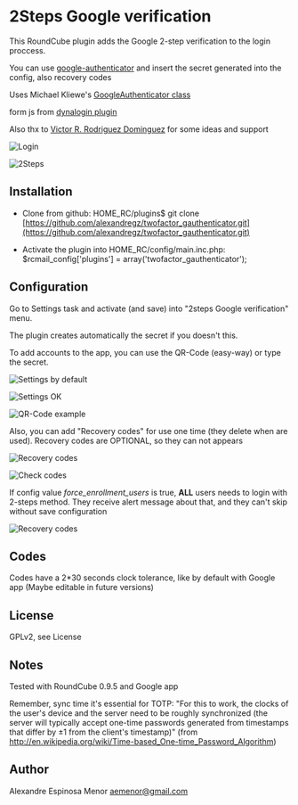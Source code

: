 2Steps Google verification
==========================

This RoundCube plugin adds the Google 2-step verification to the login proccess.

You can use [google-authenticator](https://code.google.com/p/google-authenticator/) and insert the secret generated into the config, also recovery codes

Uses Michael Kliewe's [GoogleAuthenticator class](https://github.com/PHPGangsta/GoogleAuthenticator/)

form js from [dynalogin plugin](https://github.com/amaramrahul/dynalogin/)

Also thx to [Victor R. Rodriguez Dominguez](https://github.com/vrdominguez) for some ideas and support  


![Login](https://raw.github.com/alexandregz/twofactor_gauthenticator/master/screenshots/001-login.png)

![2Steps](https://raw.github.com/alexandregz/twofactor_gauthenticator/master/screenshots/002-2steps.png)


Installation
------------
- Clone from github:
    HOME_RC/plugins$ git clone [https://github.com/alexandregz/twofactor_gauthenticator.git](https://github.com/alexandregz/twofactor_gauthenticator.git)

- Activate the plugin into HOME_RC/config/main.inc.php:
    $rcmail_config['plugins'] = array('twofactor_gauthenticator');


Configuration
-------------
Go to Settings task and activate (and save) into "2steps Google verification" menu.

The plugin creates automatically the secret if you doesn't this.
	
To add accounts to the app, you can use the QR-Code (easy-way) or type the secret.

![Settings by default](https://raw.github.com/alexandregz/twofactor_gauthenticator/master/screenshots/003-settings_default.png)

![Settings OK](https://raw.github.com/alexandregz/twofactor_gauthenticator/master/screenshots/004-settings_ok.png)

![QR-Code example](https://raw.github.com/alexandregz/twofactor_gauthenticator/master/screenshots/005-settings_qr_code.png)


Also, you can add "Recovery codes" for use one time (they delete when are used). Recovery codes are OPTIONAL, so they can not appears

![Recovery codes](https://raw.github.com/alexandregz/twofactor_gauthenticator/master/screenshots/006-recovery_codes.png) 


![Check codes](https://raw.github.com/alexandregz/twofactor_gauthenticator/master/screenshots/007-check_code.png) 


If config value *force_enrollment_users* is true, **ALL** users needs to login with 2-steps method. They receive alert message about that, and they can't skip without save configuration

![Recovery codes](https://raw.github.com/alexandregz/twofactor_gauthenticator/master/screenshots/008-msg_infor_about_enrollment.png) 



Codes
-----
Codes have a 2*30 seconds clock tolerance, like by default with Google app (Maybe editable in future versions)


License
-------
GPLv2, see License

Notes
-----
Tested with RoundCube 0.9.5 and Google app

Remember, sync time it's essential for TOTP: "For this to work, the clocks of the user's device and the server need to be roughly synchronized (the server will typically accept one-time passwords generated from timestamps that differ by ±1 from the client's timestamp)" (from http://en.wikipedia.org/wiki/Time-based_One-time_Password_Algorithm)

Author
------
Alexandre Espinosa Menor <aemenor@gmail.com>
